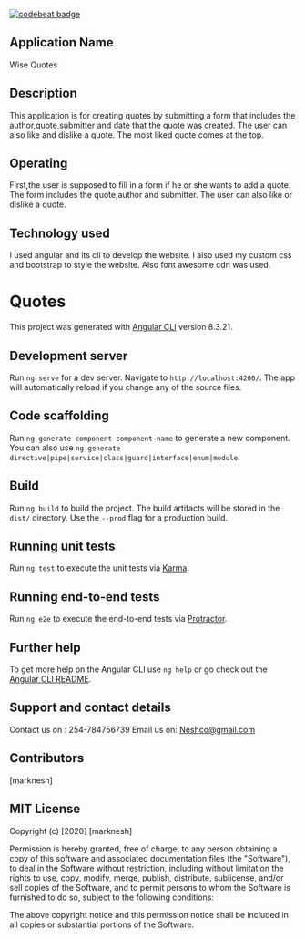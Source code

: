 
[![codebeat badge](https://codebeat.co/badges/2712e443-deaa-4d47-9092-edbaefbb9f8c)](https://codebeat.co/projects/github-com-marknesh-quotes-master)

## Application Name
Wise Quotes

## Description
This application is for creating quotes by submitting a form that includes the author,quote,submitter and  date that the quote was created.
The user can also like and dislike a quote.
The most liked quote comes at the top.

## Operating
First,the user is supposed to fill in a form if he or she wants to add a quote.
The form includes the quote,author and submitter.
The user can also like or dislike a quote.

## Technology used
I used angular and its cli to develop the website.
I also used my custom css and bootstrap to style the website.
Also font awesome cdn was used.

# Quotes

This project was generated with [Angular CLI](https://github.com/angular/angular-cli) version 8.3.21.

## Development server

Run `ng serve` for a dev server. Navigate to `http://localhost:4200/`. The app will automatically reload if you change any of the source files.

## Code scaffolding

Run `ng generate component component-name` to generate a new component. You can also use `ng generate directive|pipe|service|class|guard|interface|enum|module`.

## Build

Run `ng build` to build the project. The build artifacts will be stored in the `dist/` directory. Use the `--prod` flag for a production build.

## Running unit tests

Run `ng test` to execute the unit tests via [Karma](https://karma-runner.github.io).

## Running end-to-end tests

Run `ng e2e` to execute the end-to-end tests via [Protractor](http://www.protractortest.org/).

## Further help

To get more help on the Angular CLI use `ng help` or go check out the [Angular CLI README](https://github.com/angular/angular-cli/blob/master/README.md).


## Support and contact details
Contact us on : 254-784756739
Email us on: Neshco@gmail.com

## Contributors
[marknesh]

## MIT License

Copyright (c) [2020] [marknesh]

Permission is hereby granted, free of charge, to any person obtaining a copy
of this software and associated documentation files (the "Software"), to deal
in the Software without restriction, including without limitation the rights
to use, copy, modify, merge, publish, distribute, sublicense, and/or sell
copies of the Software, and to permit persons to whom the Software is
furnished to do so, subject to the following conditions:

The above copyright notice and this permission notice shall be included in all
copies or substantial portions of the Software.
